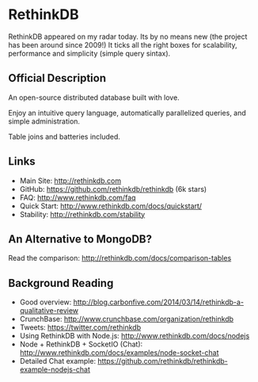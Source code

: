 # RethinkDB

RethinkDB appeared on my radar today.
Its by no means new (the project has been around since 2009!)
It ticks all the right boxes for scalability, performance and simplicity
(simple query sintax).

## Official Description

An open-source distributed database built with love.

Enjoy an intuitive query language, automatically parallelized queries, and simple administration.

Table joins and batteries included.

## Links

- Main Site: http://rethinkdb.com
- GitHub: https://github.com/rethinkdb/rethinkdb (6k stars)
- FAQ: http://www.rethinkdb.com/faq
- Quick Start: http://www.rethinkdb.com/docs/quickstart/
- Stability: http://rethinkdb.com/stability

## An Alternative to MongoDB?

Read the comparison: http://rethinkdb.com/docs/comparison-tables


## Background Reading

- Good overview:
http://blog.carbonfive.com/2014/03/14/rethinkdb-a-qualitative-review
- CrunchBase: http://www.crunchbase.com/organization/rethinkdb
- Tweets: https://twitter.com/rethinkdb
- Using RethinkDB with Node.js: http://www.rethinkdb.com/docs/nodejs
- Node + RethinkDB + SocketIO (Chat):
http://www.rethinkdb.com/docs/examples/node-socket-chat
- Detailed Chat example: https://github.com/rethinkdb/rethinkdb-example-nodejs-chat
